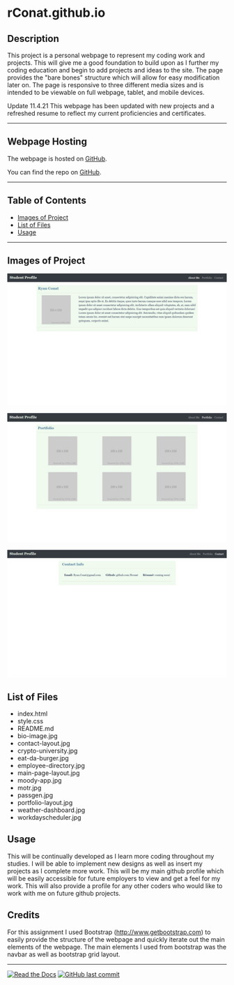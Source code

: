 # rConat.github.io

## Description 

This project is a personal webpage to represent my coding work and projects. This will give me a good foundation to build upon as I further my coding education and begin to add projects and ideas to the site. The page provides the "bare bones" structure which will allow for easy modification later on. The page is responsive to three different media sizes and is intended to be viewable on full webpage, tablet, and mobile devices.

Update 11.4.21
This webpage has been updated with new projects and a refreshed resume to reflect my current proficiencies and certificates.

 ---
## Webpage Hosting

The webpage is hosted on [GitHub](https://rconat.github.io).

You can find the repo on [GitHub](https://github.com/Rconat/rConat.github.io).

---

## Table of Contents

* [Images of Project](#Images-of-Project)
* [List of Files](#List-of-Files)
* [Usage](#usage)

------

## Images of Project

![Website Layout](/assets/main-page-layout.jpg)

![Portfolio Layout](/assets/portfolio-layout.jpg)

![Contact Layout](/assets/contact-layout.jpg)


## List of Files

<ul>
    <li>index.html</li>
    <li>style.css</li>
    <li>README.md</li>
    <li>bio-image.jpg</li>
    <li>contact-layout.jpg</li>
    <li>crypto-university.jpg</li>
    <li>eat-da-burger.jpg</li>
    <li>employee-directory.jpg</li>
    <li>main-page-layout.jpg</li>
    <li>moody-app.jpg</li>
    <li>motr.jpg</li>
    <li>passgen.jpg</li>
    <li>portfolio-layout.jpg</li>
    <li>weather-dashboard.jpg</li>
    <li>workdayscheduler.jpg</li>
</ul>


## Usage 

This will be continually developed as I learn more coding throughout my studies. I will be able to implement new designs as well as insert my projects as I complete more work. This will be my main github profile which will be easily accessible for future employers to view and get a feel for my work. This will also provide a profile for any other coders who would like to work with me on future github projects.

## Credits

For this assignment I used Bootstrap (http://www.getbootstrap.com) to easily provide the structure of the webpage and quickly iterate out the main elements of the webpage. The main elements I used from bootstrap was the navbar as well as bootstrap grid layout.

---

[![Read the Docs](https://readthedocs.org/projects/yt2mp3/badge/?version=latest)](https://yt2mp3.readthedocs.io/en/latest/?badge=latest)
[![GitHub last commit](https://img.shields.io/github/last-commit/google/skia.svg?style=flat)]()